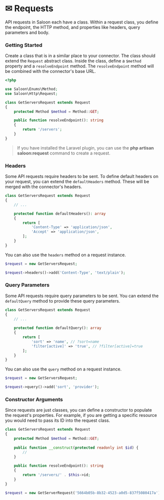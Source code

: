 # ✉ Requests

API requests in Saloon each have a class. Within a request class, you define the endpoint, the HTTP method, and properties like headers, query parameters and body.

### Getting Started

Create a class that is in a similar place to your connector. The class should extend the `Request` abstract class. Inside the class, define a `$method` property and a `resolveEndpoint` method. The `resolveEndpoint` method will be combined with the connector's base URL.

```php
<?php

use Saloon\Enums\Method;
use Saloon\Http\Request;

class GetServersRequest extends Request
{
    protected Method $method = Method::GET;

    public function resolveEndpoint(): string
    {
        return '/servers';
    }
}
```

> If you have installed the Laravel plugin, you can use the **php artisan saloon:request** command to  create a request.&#x20;

### Headers

Some API requests require headers to be sent. To define default headers on your request, you can extend the `defaultHeaders` method. These will be merged with the connector's headers.

```php
class GetServersRequest extends Request
{
    // ...

    protected function defaultHeaders(): array
    {
        return [
            'Content-Type' => 'application/json',
            'Accept' => 'application/json',
        ];
    }
}
```

You can also use the `headers` method on a request instance.

```php
$request = new GetServersRequest;

$request->headers()->add('Content-Type', 'text/plain');
```

### Query Parameters

Some API requests require query parameters to be sent. You can extend the `defaultQuery` method to provide these query parameters.

```php
class GetServersRequest extends Request
{
    // ...
    
    protected function defaultQuery(): array
    {
        return [
            'sort' => 'name', // ?sort=name
            'filter[active]' => 'true', // ?filter[active]=true
        ];
    }
}
```

You can also use the `query` method on a request instance.

```php
$request = new GetServersRequest;

$request->query()->add('sort', 'provider');
```

### Constructor Arguments

Since requests are just classes, you can define a constructor to populate the request's properties. For example, if you are getting a specific resource you would need to pass its ID into the request class.

```php
class GetServersRequest extends Request
{
    protected Method $method = Method::GET;
    
    public function __construct(protected readonly int $id) {
        //
    }
    
    public function resolveEndpoint(): string
    {
        return '/servers/' . $this->id;
    }
}
```

```php
$request = new GetServerRequest('5664b05b-8b32-4523-a0d5-837f5080417a');
```
